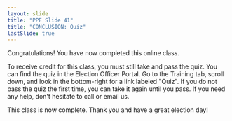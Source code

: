 ```yaml
---
layout: slide
title: "PPE Slide 41"
title: "CONCLUSION: Quiz"
lastSlide: true
---
```


Congratulations! You have now completed this online class.

To receive credit for this class, you must still take and pass the quiz. You can find the quiz in the Election Officer Portal. Go to the Training tab, scroll down, and look in the bottom-right for a link labeled "Quiz". If you do not pass the quiz the first time, you can take it again until you pass. If you need any help, don't hesitate to call or email us.

This class is now complete. Thank you and have a great election day!
